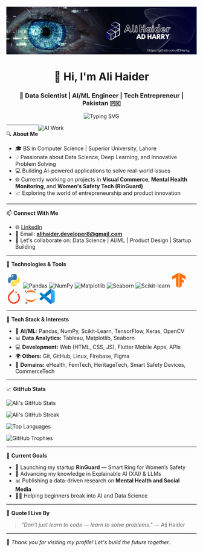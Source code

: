 ![Ali Haider Banner](https://github.com/ADHarry/ADHarry/blob/main/GitHub.jpg)

<h1 align="center">👋 Hi, I'm Ali Haider</h1>
<h3 align="center">🚀 Data Scientist | AI/ML Engineer | Tech Entrepreneur | Pakistan 🇵🇰</h3>

<p align="center">
  <img src="https://readme-typing-svg.herokuapp.com?font=Fira+Code&weight=500&size=20&pause=1000&color=06C6D0&center=true&vCenter=true&width=500&lines=Turning+Data+into+Decisions;AI+Solutions+for+Real+Problems;Building+Tech+that+Empowers+Lives" alt="Typing SVG" />
</p>

<img align="right" alt="AI Work" width="420" src="https://softflow.ca/wp-content/uploads/2023/03/thoughtworks-gif_dribbble.gif"/>

---

🔍 **About Me**

- 🎓 BS in Computer Science | Superior University, Lahore  
- 💡 Passionate about Data Science, Deep Learning, and Innovative Problem Solving  
- 💻 Building AI-powered applications to solve real-world issues  
- 🌐 Currently working on projects in **Visual Commerce**, **Mental Health Monitoring**, and **Women's Safety Tech (RinGuard)**  
- 📈 Exploring the world of entrepreneurship and product innovation  

---

📫 **Connect With Me**

- 🌐 [LinkedIn](https://linkedin.com/in/alihaider008)
- 📧 Email: **alihaider.developer8@gmail.com**
- 💬 Let's collaborate on: Data Science | AI/ML | Product Design | Startup Building

---

🧠 **Technologies & Tools**

<p align="left">
  <!-- Python -->
  <img src="https://raw.githubusercontent.com/devicons/devicon/master/icons/python/python-original.svg" alt="Python" width="40" height="40"/>
  <!-- Pandas -->
  <img src="https://cdn.jsdelivr.net/gh/devicons/devicon/icons/pandas/pandas-original.svg" alt="Pandas" width="40" height="40"/>
  <!-- NumPy -->
  <img src="https://cdn.jsdelivr.net/gh/devicons/devicon/icons/numpy/numpy-original.svg" alt="NumPy" width="40" height="40"/>
  <!-- Matplotlib -->
  <img src="https://matplotlib.org/_static/logo2_compressed.svg" alt="Matplotlib" width="40" height="40"/>
  <!-- Seaborn -->
  <img src="https://seaborn.pydata.org/_static/logo-wide-lightbg.svg" alt="Seaborn" width="80" height="40"/>
  <!-- Scikit-learn -->
  <img src="https://upload.wikimedia.org/wikipedia/commons/0/05/Scikit_learn_logo_small.svg" alt="Scikit-learn" width="40" height="40"/>
  <!-- TensorFlow -->
  <img src="https://raw.githubusercontent.com/devicons/devicon/master/icons/tensorflow/tensorflow-original.svg" alt="TensorFlow" width="40" height="40"/>
  <!-- PyTorch -->
  <img src="https://raw.githubusercontent.com/devicons/devicon/master/icons/pytorch/pytorch-original.svg" alt="PyTorch" width="40" height="40"/>
  <!-- Jupyter -->
  <img src="https://raw.githubusercontent.com/devicons/devicon/master/icons/jupyter/jupyter-original.svg" alt="Jupyter" width="40" height="40"/>
  <!-- VS Code -->
  <img src="https://raw.githubusercontent.com/devicons/devicon/master/icons/vscode/vscode-original.svg" alt="VS Code" width="40" height="40"/>
</p>


---

🚀 **Tech Stack & Interests**

- 🔬 **AI/ML:** Pandas, NumPy, Scikit-Learn, TensorFlow, Keras, OpenCV  
- 📊 **Data Analytics:** Tableau, Matplotlib, Seaborn  
- 💻 **Development:** Web (HTML, CSS, JS), Flutter Mobile Apps, APIs  
- 🌍 **Others:** Git, GitHub, Linux, Firebase, Figma  
- 🧩 **Domains:** eHealth, FemTech, HeritageTech, Smart Safety Devices, CommerceTech

---

📈 **GitHub Stats**

<!-- GitHub Stats with Python Highlight -->
<p align="left">
  <img src="https://github-readme-stats.vercel.app/api?username=adharry&show_icons=true&theme=tokyonight&hide=issues&count_private=true&include_all_commits=true&custom_title=Ali%20Haider's%20Pythonic%20Journey" alt="Ali's GitHub Stats" />
</p>
<!-- GitHub Streaks -->
<p align="left">
  <img src="https://github-readme-streak-stats.herokuapp.com/?user=adharry&theme=tokyonight&ring=FF6B81&fire=FF6B81&currStreakNum=FAD02C" alt="Ali's GitHub Streak" />
</p>
<!-- Top Languages (Python Emphasis) -->
<p align="left">
  <img src="https://github-readme-stats.vercel.app/api/top-langs/?username=adharry&layout=compact&theme=tokyonight&langs_count=6&hide=html,css&custom_title=Top%20Languages%20Used%20in%20Data%20Projects" alt="Top Languages" />
</p>
<!-- GitHub Trophies (Optional for More Flair) -->
<p align="left">
  <img src="https://github-profile-trophy.vercel.app/?username=adharry&theme=tokyonight&title=Commits,Repositories,Stars&no-bg=true&no-frame=true" alt="GitHub Trophies" />
</p>

---

🎯 **Current Goals**

- 📍 Launching my startup **RinGuard** — Smart Ring for Women’s Safety  
- 🧠 Advancing my knowledge in Explainable AI (XAI) & LLMs  
- 📊 Publishing a data-driven research on **Mental Health and Social Media**  
- 🧑‍🏫 Helping beginners break into AI and Data Science

---

📌 **Quote I Live By**  
> *"Don't just learn to code — learn to solve problems."* — Ali Haider

---

🌟 _Thank you for visiting my profile! Let's build the future together._  
